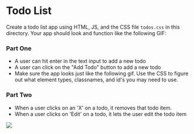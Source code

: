 # Todo List

Create a todo list app using HTML, JS, and the CSS file `todos.css` in this directory.  Your app should look and function like the following GIF:

### Part One

* A user can hit enter in the text input to add a new todo
* A user can click on the "Add Todo" button to add a new todo
* Make sure the app looks just like the following gif.  Use the CSS to figure out what element types, classnames, and id's you may need to use.

### Part Two

* When a user clicks on an 'X' on a todo, it removes that todo item.
* When a user clicks on 'Edit' on a todo, it lets the user edit the todo item


![](http://i.gyazo.com/f5261ff193975c56b6ca3be266a96420.gif)
